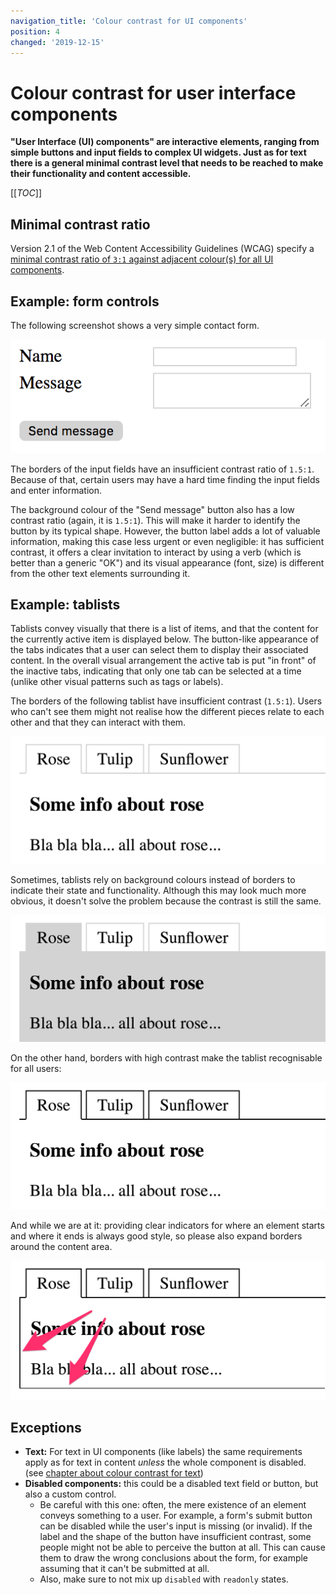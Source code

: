 ```yaml
---
navigation_title: 'Colour contrast for UI components'
position: 4
changed: '2019-12-15'
---
```


# Colour contrast for user interface components

**"User Interface (UI) components" are interactive elements, ranging from simple buttons and input fields to complex UI widgets. Just as for text there is a general minimal contrast level that needs to be reached to make their functionality and content accessible.**

[[_TOC_]]

## Minimal contrast ratio

Version 2.1 of the Web Content Accessibility Guidelines (WCAG) specify a [minimal contrast ratio of `3:1` against adjacent colour(s) for all UI components](https://www.w3.org/TR/WCAG21/#non-text-contrast).

## Example: form controls

The following screenshot shows a very simple contact form.

![Low contrast form](_media/low-contrast-form.png)

The borders of the input fields have an insufficient contrast ratio of `1.5:1`. Because of that, certain users may have a hard time finding the input fields and enter information.

The background colour of the "Send message" button also has a low contrast ratio (again, it is `1.5:1`). This will make it harder to identify the button by its typical shape. However, the button label adds a lot of valuable information, making this case less urgent or even negligible: it has sufficient contrast, it offers a clear invitation to interact by using a verb (which is better than a generic "OK") and its visual appearance (font, size) is different from the other text elements surrounding it.

## Example: tablists

Tablists convey visually that there is a list of items, and that the content for the currently active item is displayed below. The button-like appearance of the tabs indicates that a user can select them to display their associated content. In the overall visual arrangement the active tab is put "in front" of the inactive tabs, indicating that only one tab can be selected at a time (unlike other visual patterns such as tags or labels).

The borders of the following tablist have insufficient contrast (`1.5:1`). Users who can't see them might not realise how the different pieces relate to each other and that they can interact with them.

![Low contrast tablist](_media/low-contrast-tablist.png)

Sometimes, tablists rely on background colours instead of borders to indicate their state and functionality. Although this may look much more obvious, it doesn't solve the problem because the contrast is still the same.

![Low contrast tablist](_media/low-contrast-tablist-with-background.png)

On the other hand, borders with high contrast make the tablist recognisable for all users:

![Low contrast tablist](_media/tablist-with-borders.png)

And while we are at it: providing clear indicators for where an element starts and where it ends is always good style, so please also expand borders around the content area.

![Low contrast tablist](_media/tablist-with-more-borders.png)

## Exceptions

- **Text:** For text in UI components (like labels) the same requirements apply as for text in content _unless_ the whole component is disabled. (see [chapter about colour contrast for text](/knowledge/colours-and-contrast/text/))
- **Disabled components:** this could be a disabled text field or button, but also a custom control.
  - Be careful with this one: often, the mere existence of an element conveys something to a user. For example, a form's submit button can be disabled while the user's input is missing (or invalid). If the label and the shape of the button have insufficient contrast, some people might not be able to perceive the button at all. This can cause them to draw the wrong conclusions about the form, for example assuming that it can't be submitted at all.
  - Also, make sure to not mix up `disabled` with `readonly` states.
